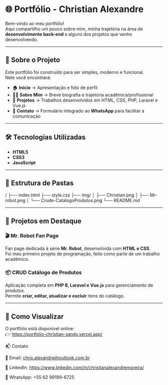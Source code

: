# 🌐 Portfólio - Christian Alexandre

Bem-vindo ao meu portfólio!  
Aqui compartilho um pouco sobre mim, minha trajetória na área de **desenvolvimento back-end** e alguns dos projetos que venho desenvolvendo.

---

## 🚀 Sobre o Projeto

Este portfólio foi construído para ser simples, moderno e funcional.  
Nele você encontrará:

- 🏠 **Início** → Apresentação e foto de perfil  
- 👨‍💻 **Sobre Mim** → Breve biografia e trajetória acadêmica/profissional  
- 📂 **Projetos** → Trabalhos desenvolvidos em HTML, CSS, PHP, Laravel e Vue.js  
- 📱 **Contato** → Formulário integrado ao **WhatsApp** para facilitar a comunicação  

---

## 🛠️ Tecnologias Utilizadas

- **HTML5**  
- **CSS3**  
- **JavaScript**  

---

## 📂 Estrutura de Pastas

/
├── index.html
├── style.css
├── img/
│ ├── Christian.png
│ ├── Mr-robot.png
│ └── Crude-CatalogoProdutos.png
└── README.md

---

## 📸 Projetos em Destaque

### 🎬 Mr. Robot Fan Page
Fan page dedicada à série **Mr. Robot**, desenvolvida com **HTML e CSS**.  
Foi meu primeiro projeto de programação, feito como parte de um trabalho acadêmico.

### 📦 CRUD Catálogo de Produtos
Aplicação completa em **PHP 8, Laravel e Vue.js** para gerenciamento de produtos.  
Permite **criar, editar, atualizar e excluir** itens do catálogo.

---

## 🔗 Como Visualizar

O portfólio está disponível online:  
👉 https://portfolio-christian-sandy.vercel.app/

📬 Contato

📧 Email: chris.alexandre@outlook.com.br

💼 LinkedIn: https://www.linkedin.com/in/christianalexandremoreira/

📱 WhatsApp: +55 62 99199-6725
